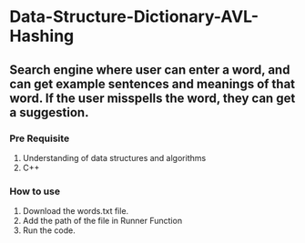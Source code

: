 # Data-Structure-Dictionary-AVL-Hashing

## Search engine where user can enter a word, and can get example sentences and meanings of that word. If the user misspells the word, they can get a suggestion.

### Pre Requisite

1. Understanding of data structures and algorithms
2. C++

### How to use
1. Download the words.txt file.
2. Add the path of the file in Runner Function
3. Run the code.
